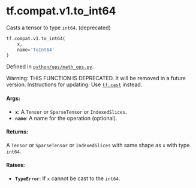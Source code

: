 <div itemscope itemtype="http://developers.google.com/ReferenceObject">
<meta itemprop="name" content="tf.compat.v1.to_int64" />
<meta itemprop="path" content="Stable" />
</div>

# tf.compat.v1.to_int64

Casts a tensor to type `int64`. (deprecated)

``` python
tf.compat.v1.to_int64(
    x,
    name='ToInt64'
)
```



Defined in [`python/ops/math_ops.py`](/code/stable/tensorflow/python/ops/math_ops.py).

<!-- Placeholder for "Used in" -->

Warning: THIS FUNCTION IS DEPRECATED. It will be removed in a future version.
Instructions for updating:
Use <a href="../../../tf/dtypes/cast.md"><code>tf.cast</code></a> instead.

#### Args:


* <b>`x`</b>: A `Tensor` or `SparseTensor` or `IndexedSlices`.
* <b>`name`</b>: A name for the operation (optional).


#### Returns:

A `Tensor` or `SparseTensor` or `IndexedSlices` with same shape as `x` with
type `int64`.



#### Raises:


* <b>`TypeError`</b>: If `x` cannot be cast to the `int64`.